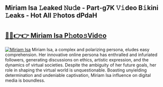 ## Miriam Isa 𝙻eaked 𝙽u𝚍e - Part-g7K 𝚅𝚒deo B𝚒kini 𝙻eaks - Hot All 𝙿hotos dPdaH

# <h2><a href="http://ld4dr8.urlbe.top/?page=Miriam+Isa">🔗🔗👉👉 Miriam Isa P𝚑oto𝚜Vid𝚎o</a></h2>

[![Miriam Isa](https://i.imgur.com/eBuTRDB.gif)](http://ld4dr8.urlbe.top/?page=Miriam+Isa)
Miriam Isa, a complex and polarizing persona, eludes easy comprehension. Her innovative online persona has enthralled and infuriated followers, generating discussions on ethics, artistic expression, and the dynamics of virtual societies. Despite the ambiguity of her future goals, her role in shaping the virtual world is unquestionable. Boasting unyielding determination and undeniable captivation, Miriam Isa influence on digital media is boundless.
